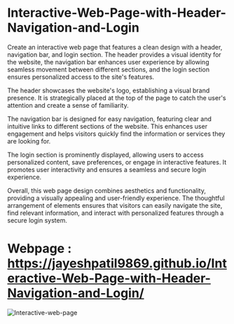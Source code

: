 # Interactive-Web-Page-with-Header-Navigation-and-Login 
Create an interactive web page that features a clean design with a header, navigation bar, and login section. The header provides a visual identity for the website, the navigation bar enhances user experience by allowing seamless movement between different sections, and the login section ensures personalized access to the site's features.

The header showcases the website's logo, establishing a visual brand presence. It is strategically placed at the top of the page to catch the user's attention and create a sense of familiarity.

The navigation bar is designed for easy navigation, featuring clear and intuitive links to different sections of the website. This enhances user engagement and helps visitors quickly find the information or services they are looking for.

The login section is prominently displayed, allowing users to access personalized content, save preferences, or engage in interactive features. It promotes user interactivity and ensures a seamless and secure login experience.

Overall, this web page design combines aesthetics and functionality, providing a visually appealing and user-friendly experience. The thoughtful arrangement of elements ensures that visitors can easily navigate the site, find relevant information, and interact with personalized features through a secure login system.



# Webpage : https://jayeshpatil9869.github.io/Interactive-Web-Page-with-Header-Navigation-and-Login/
![Interactive-web-page](https://github.com/Jayeshpatil9869/Interactive-Web-Page-with-Header-Navigation-and-Login/assets/97843592/5d135acb-ec9f-4660-9326-11b65e70b049)
